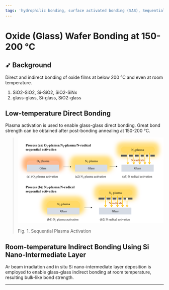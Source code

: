 ```yaml
---
tags: 'hydrophilic bonding, surface activated bonding (SAB), Sequential Plasma Activation Bonding, sub-200 °C'
---
```


# Oxide \(Glass\) Wafer Bonding at 150-200 °C

## ➶ Background

Direct and indirect bonding of oxide films at below 200 °C and even at room temperature.

1. SiO2-SiO2, Si-SiO2, SiO2-SiNx
2. glass-glass, Si-glass, SiO2-glass

## Low-temperature Direct Bonding

Plasma activation is used to enable glass-glass direct bonding. Great bond strength can be obtained after post-bonding annealing at 150-200 °C.

>![](/img/sequential-plasma-activation.png)
>
>Fig. 1. Sequential Plasma Activation

## Room-temperature Indirect Bonding Using Si Nano-Intermediate Layer

Ar beam irradiation and in situ Si nano-intermediate layer deposition is employed to enable glass-glass indirect bonding at room temperature, resulting bulk-like bond strength.

---



